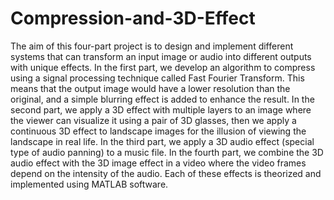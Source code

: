 # Compression-and-3D-Effect
The aim of this four-part project is to design and implement different systems that can transform an input image or audio into different outputs with unique effects. In the first part, we develop an algorithm to compress using a signal processing technique called Fast Fourier Transform. This means that the output image would have a lower resolution than the original, and a simple blurring effect is added to enhance the result. In the second part, we apply a 3D effect with multiple layers to an image where the viewer can visualize it using a pair of 3D glasses, then we apply a continuous 3D effect to landscape images for the illusion of viewing the landscape in real life. In the third part, we apply a 3D audio effect (special type of audio panning) to a music file. In the fourth part, we combine the 3D audio effect with the 3D image effect in a video where the video frames depend on the intensity of the audio. Each of these effects is theorized and implemented using MATLAB software.
